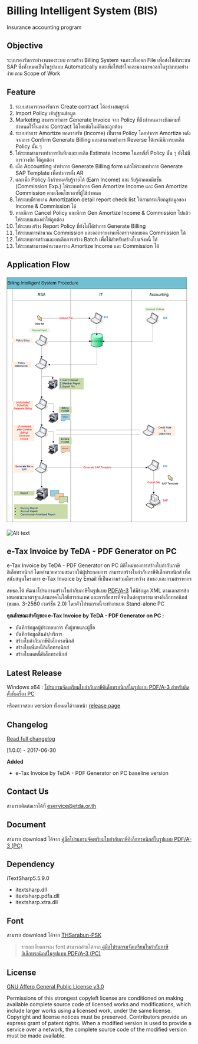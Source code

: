 # Billing Intelligent System (BIS)
Insurance accounting program

## Objective
ระบบรองรับการทำงานของระบบ การสร้าง Billing System จนกระทั่งออก File เพื่อส่งให้กับระบบ SAP ซึ่งทั้งหมดเป็นในรูปแบบ Automatically และเพื่อให้เข้าใจและมองภาพออกในรูปแบบอย่างง่าย ตาม Scope of Work 

## Feature 
1.  ระบบสามารถรองรับการ Create contract ได้อย่างสมบูรณ์
2.  Import Policy เข้าสู่ฐานข้อมูล
3.  Marketing สามารถทำการ Generate Invoice จาก Policy ที่ถึงกำหนดวางบิลตามที่กำหนดไว้ในแต่ละ Contract ได้โดยอัตโนมัติและถูกต้อง
4.  ระบบทำการ Amortize ยอดรายรับ (Income) เป็นราย Policy โดยทำการ Amortize หลังจากการ Confirm Generate Billing และสามารถทำการ Reverse ได้กรณีมีการยกเลิก Policy นั้น ๆ
5. 	ให้ระบบสามารถทำการบันทึกและยกเลิก Estimate Income ในกรณีที่ Policy นั้น ๆ ยังไม่มีการวางบิล ได้ถูกต้อง
6.	 เมื่อ Accounting ทำทำการ Generate Billing form  แล้วให้ระบบทำการ Generate SAP Template เพื่อทำการตั้ง AR 
7.	และเมื่อ Policy ถึงกำหนดรับรู้รายได้ (Earn Income) และ รับรู้ค่าคอมมิชชั่น (Commission Exp.) ให้ระบบทำการ Gen Amortize Income และ Gen Amortize Commission  ตามเงือนไขเวลาที่ผู้ใช้กำหนด 
8.	ให้ระบบมีรายงาน Amortization detail report check list ให้สามารถเรียกดูข้อมูลของ Income & Commission ได้ 
9.	หากมีการ Cancel Policy และมีการ Gen Amortize Income & Commission ไปแล้ว ให้ระบบแสดงค่าให้ถูกต้อง 
10.	ให้ระบบ สร้าง Report  Policy ที่ยังไม่ได้ทำการ Generate Billing 
11.	ให้ระบบการคำนวณ Commission และออกรายงานเพื่อตรวจสอบยอด Commission ได้
12.	ให้ระบบการสร้างและยกเลิกการสร้าง Batch เพื่อใช้สำหรับสร้างใบแจ้งหนี้ ได้
13.	ให้ระบบสามารถคำนวนตาราง Amortize Income และ Commission ได้


## Application Flow
![Alt text](https://github.com/jirayu88/BIS/blob/master/Project%20Scope.png)














![Alt text](https://raw.githubusercontent.com/ETDA/e-TaxInvoice-PDFgen/master/eTaxInvoicePdfGenerator/icon_AppETax.png)


## e-Tax Invoice by TeDA - PDF Generator on PC 

  e-Tax Invoice by TeDA - PDF Generator on PC  มิติใหม่ของการสร้างใบกำกับภาษีอิเล็กทรอนิกส์ โดยอำนวยความสะดวกให้ผู้ประกอบการ สามารถสร้างใบกำกับภาษีอิเล็กทรอนิกส์ เพื่อสนับสนุนโครงการ e-Tax Invoice by Email ที่เป็นความร่วมมือระหว่าง สพธอ.และกรมสรรพากร 

สพธอ.ได้ พัฒนาโปรแกรมสร้างใบกํากับภาษีในรูปแบบ [PDF/A-3](https://en.wikipedia.org/wiki/PDF/A) ให้มีข้อมูล XML ตามเอกสารข้อเสนอแนะมาตรฐานด้านเทคโนโลยีสารสนเทศ และการสื่อสารที่จําเป็นต่อธุรกรรม ทางอิเล็กทรอนิกส์ (ขมธอ. 3-2560 เวอร์ชั่น 2.0) โดยตัวโปรแกรมนี้จะทํางานบน Stand-alone PC

**คุณลักษณะสำคัญของ e-Tax Invoice by TeDA - PDF Generator on PC  :**
* บันทึกข้อมูลผู้ประกอบการ ทั้งผู้ขายและผู้ซื้อ
* บันทึกข้อมูลสินค้า/บริการ
* สร้างใบกำกับภาษีอิเล็กทรอนิกส์
* สร้างใบเพิ่มหนี้อิเล็กทรอนิกส์
* สร้างใบลดหนี้อิเล็กทรอนิกส์

## Latest Release
Windows x64 : [โปรแกรมจัดเตรียมใบกำกับภาษีอิเล็กทรอนิกส์ในรูปแบบ PDF/A-3 สำหรับติดตั้งที่เครื่อง PC](https://github.com/ETDA/e-TaxInvoice-PDFgen/releases/download/1.0.0/eTaxInvoice_v1.0.0.zip)

หรือตรวจสอบ version ทั้งหมดได้จากหน้า [release page](https://github.com/ETDA/e-TaxInvoice-PDFgen/releases)

## Changelog 

[Read full changelog](https://github.com/ETDA/e-TaxInvoice-PDFgen/blob/master/CHANGELOG.md)

[1.0.0] - 2017-06-30

**Added** 
- e-Tax Invoice by TeDA - PDF Generator on PC baseline version 

## Contact Us
สามารถติดต่อเราได้ที่  eservice@etda.or.th

## Document
สามารถ download ได้จาก [ คู่มือโปรแกรมจัดเตรียมใบกำกับภาษีอิเล็กทรอนิกส์ในรูปแบบ PDF/A-3 (PC) ](http://teda.th/files/etaxdocuments/eTaxInvoice_PDF_A3_pc.pdf)  

## Dependency 
iTextSharp5.5.9.0 
 * itextsharp.dll
 * itextsharp.pdfa.dll
 * itextsharp.xtra.dll

## Font
 สามารถ download ได้จาก [THSarabun-PSK](https://github.com/ETDA/e-TaxInvoice-PDFgen/blob/master/Font/th-sarabun-psk.zip)
 
 > รายละเอียดการลง font สามารถอ่านได้จาก[ คู่มือโปรแกรมจัดเตรียมใบกำกับภาษีอิเล็กทรอนิกส์ในรูปแบบ PDF/A-3 (PC) ](http://teda.th/files/etaxdocuments/eTaxInvoice_PDF_A3_pc.pdf)  

## License 
[GNU Affero General Public License v3.0](https://github.com/ETDA/e-TaxInvoice-PDFgen/blob/master/LICENSE)

Permissions of this strongest copyleft license are conditioned on making available complete source code of licensed works and modifications, which include larger works using a licensed work, under the same license. Copyright and license notices must be preserved. Contributors provide an express grant of patent rights. When a modified version is used to provide a service over a network, the complete source code of the modified version must be made available.




